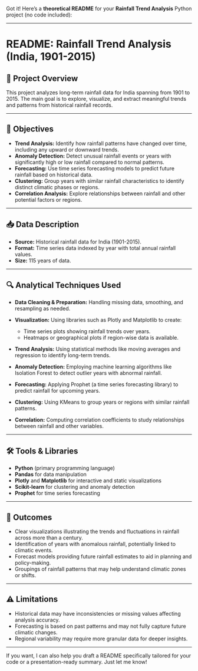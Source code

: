 Got it! Here’s a **theoretical README** for your **Rainfall Trend Analysis** Python project (no code included):

---

# README: Rainfall Trend Analysis (India, 1901-2015)

## 📘 Project Overview

This project analyzes long-term rainfall data for India spanning from 1901 to 2015. The main goal is to explore, visualize, and extract meaningful trends and patterns from historical rainfall records.

---

## 🎯 Objectives

* **Trend Analysis:** Identify how rainfall patterns have changed over time, including any upward or downward trends.
* **Anomaly Detection:** Detect unusual rainfall events or years with significantly high or low rainfall compared to normal patterns.
* **Forecasting:** Use time series forecasting models to predict future rainfall based on historical data.
* **Clustering:** Group years with similar rainfall characteristics to identify distinct climatic phases or regions.
* **Correlation Analysis:** Explore relationships between rainfall and other potential factors or regions.

---

## 📥 Data Description

* **Source:** Historical rainfall data for India (1901-2015).
* **Format:** Time series data indexed by year with total annual rainfall values.
* **Size:** 115 years of data.

---

## 🔍 Analytical Techniques Used

* **Data Cleaning & Preparation:** Handling missing data, smoothing, and resampling as needed.
* **Visualization:** Using libraries such as Plotly and Matplotlib to create:

  * Time series plots showing rainfall trends over years.
  * Heatmaps or geographical plots if region-wise data is available.
* **Trend Analysis:** Using statistical methods like moving averages and regression to identify long-term trends.
* **Anomaly Detection:** Employing machine learning algorithms like Isolation Forest to detect outlier years with abnormal rainfall.
* **Forecasting:** Applying Prophet (a time series forecasting library) to predict rainfall for upcoming years.
* **Clustering:** Using KMeans to group years or regions with similar rainfall patterns.
* **Correlation:** Computing correlation coefficients to study relationships between rainfall and other variables.

---

## 🛠 Tools & Libraries

* **Python** (primary programming language)
* **Pandas** for data manipulation
* **Plotly** and **Matplotlib** for interactive and static visualizations
* **Scikit-learn** for clustering and anomaly detection
* **Prophet** for time series forecasting

---

## 🚀 Outcomes

* Clear visualizations illustrating the trends and fluctuations in rainfall across more than a century.
* Identification of years with anomalous rainfall, potentially linked to climatic events.
* Forecast models providing future rainfall estimates to aid in planning and policy-making.
* Groupings of rainfall patterns that may help understand climatic zones or shifts.

---

## ⚠️ Limitations

* Historical data may have inconsistencies or missing values affecting analysis accuracy.
* Forecasting is based on past patterns and may not fully capture future climatic changes.
* Regional variability may require more granular data for deeper insights.

---

If you want, I can also help you draft a README specifically tailored for your code or a presentation-ready summary. Just let me know!
